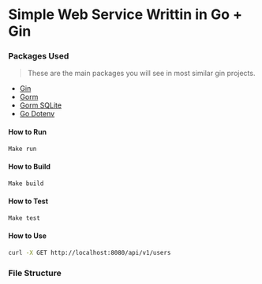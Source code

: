 # Simple Web Service Writtin in Go + Gin

### Packages Used

> These are the main packages you will see in most similar gin projects.

- [Gin](https://gin-gonic.com)
- [Gorm](https://gorm.io)
- [Gorm SQLite](https://gorm.io/docs/connecting_to_the_database.html)
- [Go Dotenv](https://github.com/joho/godotenv)
  <br>

#### How to Run

```bash
Make run
```

#### How to Build

```bash
Make build
```

#### How to Test

```bash
Make test
```

#### How to Use

```bash
curl -X GET http://localhost:8080/api/v1/users
```

### File Structure

